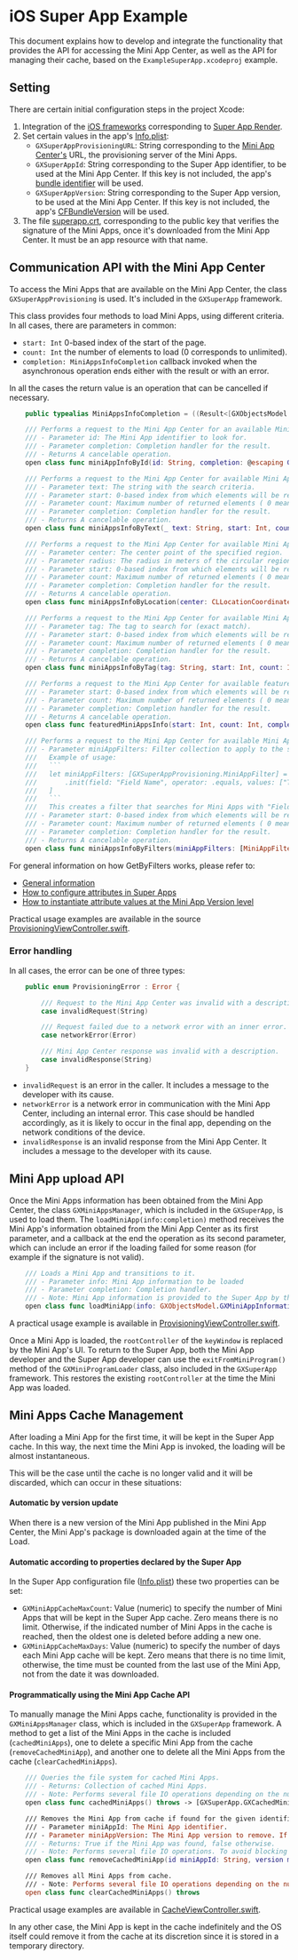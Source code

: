 # iOS Super App Example 

This document explains how to develop and integrate the functionality that provides the API for accessing the Mini App Center, as well as the API for managing their cache, based on the `ExampleSuperApp.xcodeproj` example. 

## Setting

There are certain initial configuration steps in the project Xcode:

1. Integration of the [iOS frameworks](GeneXus%20Frameworks/README.md) corresponding to [Super App Render](../docs/SuperAppRender.md).
2. Set certain values in the app's [Info.plist](ExampleSuperApp/Info.plist):
	- `GXSuperAppProvisioningURL`: String corresponding to the [Mini App Center's](../docs/Provisioning.md) URL, the provisioning server of the Mini Apps.
	- `GXSuperAppId`: String corresponding to the Super App identifier, to be used at the Mini App Center. If this key is not included, the app's [bundle identifier](https://developer.apple.com/documentation/bundleresources/information_property_list/cfbundleidentifier) will be used.
	- `GXSuperAppVersion`: String corresponding to the Super App version, to be used at the Mini App Center. If this key is not included, the app's [CFBundleVersion](https://developer.apple.com/documentation/bundleresources/information_property_list/cfbundleversion) will be used.
3. The file [superapp.crt](ExampleSuperApp), corresponding to the public key that verifies the signature of the Mini Apps, once it's downloaded from the Mini App Center. It must be an app resource with that name. 
	

## Communication API with the Mini App Center

To access the Mini Apps that are available on the Mini App Center, the class `GXSuperAppProvisioning` is used. It's included in the `GXSuperApp` framework.

This class provides four methods to load Mini Apps, using different criteria. 
In all cases, there are parameters in common:

- `start: Int` 0-based index of the start of the page.
- `count: Int` the number of elements to load (0 corresponds to unlimited).
- `completion: MiniAppsInfoCompletion` callback invoked when the asynchronous operation ends either with the result or with an error. 

In all the cases the return value is an operation that can be cancelled if necessary. 

```swift
    public typealias MiniAppsInfoCompletion = ((Result<[GXObjectsModel.GXMiniAppInformation], GXSuperApp.GXSuperAppProvisioning.ProvisioningError>) -> Void)
```

```swift
    /// Performs a request to the Mini App Center for an available Mini App with the given identifier.
    /// - Parameter id: The Mini App identifier to look for.
    /// - Parameter completion: Completion handler for the result.
    /// - Returns A cancelable operation.
    open class func miniAppInfoById(id: String, completion: @escaping GXSuperApp.GXSuperAppProvisioning.OptionalMiniAppInfoCompletion) -> GXFoundation.GXCancelableOperation
```

```swift
    /// Performs a request to the Mini App Center for available Mini Apps.
    /// - Parameter text: The string with the search criteria.
    /// - Parameter start: 0-based index from which elements will be returned.
    /// - Parameter count: Maximum number of returned elements ( 0 means all ).
    /// - Parameter completion: Completion handler for the result.
    /// - Returns A cancelable operation.
    open class func miniAppsInfoByText(_ text: String, start: Int, count: Int, completion: @escaping GXSuperApp.GXSuperAppProvisioning.MiniAppsInfoCompletion) -> GXFoundation.GXCancelableOperation
```

```swift
    /// Performs a request to the Mini App Center for available Mini Apps that are available inside the given circular region.
    /// - Parameter center: The center point of the specified region.
    /// - Parameter radius: The radius in meters of the circular region.
    /// - Parameter start: 0-based index from which elements will be returned.
    /// - Parameter count: Maximum number of returned elements ( 0 means all ).
    /// - Parameter completion: Completion handler for the result.
    /// - Returns A cancelable operation.
    open class func miniAppsInfoByLocation(center: CLLocationCoordinate2D, radius: CLLocationDistance, start: Int, count: Int, completion: @escaping GXSuperApp.GXSuperAppProvisioning.MiniAppsInfoCompletion) -> GXFoundation.GXCancelableOperation
```

```swift
    /// Performs a request to the Mini App Center for available Mini Apps with the given tag.
    /// - Parameter tag: The tag to search for (exact match).
    /// - Parameter start: 0-based index from which elements will be returned.
    /// - Parameter count: Maximum number of returned elements ( 0 means all ).
    /// - Parameter completion: Completion handler for the result.
    /// - Returns A cancelable operation.
    open class func miniAppsInfoByTag(tag: String, start: Int, count: Int, completion: @escaping GXSuperApp.GXSuperAppProvisioning.MiniAppsInfoCompletion) -> GXFoundation.GXCancelableOperation
```

```swift
    /// Performs a request to the Mini App Center for available featured Mini Apps.
    /// - Parameter start: 0-based index from which elements will be returned.
    /// - Parameter count: Maximum number of returned elements ( 0 means all ).
    /// - Parameter completion: Completion handler for the result.
    /// - Returns A cancelable operation.
    open class func featuredMiniAppsInfo(start: Int, count: Int, completion: @escaping GXSuperApp.GXSuperAppProvisioning.MiniAppsInfoCompletion) -> GXFoundation.GXCancelableOperation
```

```swift
    /// Performs a request to the Mini App Center for available Mini Apps given the filters.
    /// - Parameter miniAppFilters: Filter collection to apply to the search. It can contain multiple criteria.
    ///   Example of usage:
    ///   ```
    ///   let miniAppFilters: [GXSuperAppProvisioning.MiniAppFilter] = [
    ///       .init(field: "Field Name", operator: .equals, values: ["Test Mini App Name"])
    ///   ]
    ///   ```
    ///   This creates a filter that searches for Mini Apps with "Field Name" equals to "Test Mini App Name".
    /// - Parameter start: 0-based index from which elements will be returned.
    /// - Parameter count: Maximum number of returned elements ( 0 means all ).
    /// - Parameter completion: Completion handler for the result.
    /// - Returns A cancelable operation.
    open class func miniAppsInfoByFilters(miniAppFilters: [MiniAppFilter], start: Int, count: Int, completion: @escaping GXSuperApp.GXSuperAppProvisioning.MiniAppsInfoCompletion) -> GXFoundation.GXCancelableOperation
```

For general information on how GetByFilters works, please refer to:

- [General information](https://wiki.genexus.com/commwiki/wiki?57960,Provisioning.GetByFilters)
- [How to configure attributes in Super Apps](https://wiki.genexus.com/commwiki/wiki?53316,HowTo%3A+Create+a+Super+App+on+the+Mini+App+Center#Attribute+Configuration+in+Super+Apps)
- [How to instantiate attribute values at the Mini App Version level](https://wiki.genexus.com/commwiki/wiki?53318,HowTo%3A+Upload+a+Mini+App+version+to+the+Mini+App+Center#Instantiate+attribute+values+at+the+Mini+App+Version+level)

Practical usage examples are available in the source [ProvisioningViewController.swift](ExampleSuperApp/ProvisioningViewController.swift).

### Error handling

In all cases, the error can be one of three types:

```swift
    public enum ProvisioningError : Error {

        /// Request to the Mini App Center was invalid with a description.
        case invalidRequest(String)

        /// Request failed due to a network error with an inner error.
        case networkError(Error)

        /// Mini App Center response was invalid with a description.
        case invalidResponse(String)
    }
```
    
- `invalidRequest` is an error in the caller. It includes a message to the developer with its cause. 
- `networkError` is a network error in communication with the Mini App Center, including an internal error. This case should be handled accordingly, as it is likely to occur in the final app, depending on the network conditions of the device. 
- `invalidResponse` is an invalid response from the Mini App Center. It includes a message to the developer with its cause. 

## Mini App upload API

Once the Mini Apps information has been obtained from the Mini App Center, the class `GXMiniAppsManager`, which is included in the `GXSuperApp`, is used to load them.
The `loadMiniApp(info:completion)` method receives the Mini App's information obtained from the Mini App Center as its first parameter, and a callback at the end the operation as its second parameter, which can include an error if the loading failed for some reason (for example if the signature is not valid). 

```swift
    /// Loads a Mini App and transitions to it.
    /// - Parameter info: Mini App information to be loaded
    /// - Parameter completion: Completion handler.
    /// - Note: Mini App information is provided to the Super App by the Mini App Center. See *GXSuperAppProvisioning*.
    open class func loadMiniApp(info: GXObjectsModel.GXMiniAppInformation, completion: ((Error?) -> Void)? = nil)
```

A practical usage example is available in [ProvisioningViewController.swift](ExampleSuperApp/ProvisioningViewController.swift).
    
Once a Mini App is loaded, the `rootController` of the `keyWindow` is replaced by the Mini App's UI.
To return to the Super App, both the Mini App developer and the Super App developer can use the `exitFromMiniProgram()` method of the `GXMiniProgramLoader` class, also included in the `GXSuperApp` framework. This restores the existing `rootController` at the time the Mini App was loaded. 

## Mini Apps Cache Management

After loading a Mini App for the first time, it will be kept in the Super App cache. In this way, the next time the Mini App is invoked, the loading will be almost instantaneous.

This will be the case until the cache is no longer valid and it will be discarded, which can occur in these situations:

#### Automatic by version update

When there is a new version of the Mini App published in the Mini App Center, the Mini App's package is downloaded again at the time of the Load.

#### Automatic according to properties declared by the Super App

In the Super App configuration file ([Info.plist](ExampleSuperApp/Info.plist)) these two properties can be set:

   - `GXMiniAppCacheMaxCount`: Value (numeric) to specify the number of Mini Apps that will be kept in the Super App cache. Zero means there is no limit. Otherwise, if the indicated number of Mini Apps in the cache is reached, then the oldest one is deleted before adding a new one.
   - `GXMiniAppCacheMaxDays`: Value (numeric) to specify the number of days each Mini App cache will be kept. Zero means that there is no time limit, otherwise, the time must be counted from the last use of the Mini App, not from the date it was downloaded.

#### Programmatically using the Mini App Cache API

To manually manage the Mini Apps cache, functionality is provided in the `GXMiniAppsManager` class, which is included in the `GXSuperApp` framework. 
A method to get a list of the Mini Apps in the cache is included (`cachedMiniApps`), one to delete a specific Mini App from the cache (`removeCachedMiniApp`), and another one to delete all the Mini Apps from the cache (`clearCachedMiniApps`).

```swift
    /// Queries the file system for cached Mini Apps.
    /// - Returns: Collection of cached Mini Apps.
    /// - Note: Performs several file IO operations depending on the number of cached Mini Apps. To avoid blocking the main thread, consider calling on a background queue.
    open class func cachedMiniApps() throws -> [GXSuperApp.GXCachedMiniApp]

    /// Removes the Mini App from cache if found for the given identifier and version.
    /// - Parameter miniAppId: The Mini App identifier.
    /// - Parameter miniAppVersion: The Mini App version to remove. If not specified, any version is removed, otherwise remove is performed only if version matches or cached version is unknown.
    /// - Returns: True if the Mini App was found, false otherwise.
    /// - Note: Performs several file IO operations. To avoid blocking the main thread, consider calling on a background queue.
    open class func removeCachedMiniApp(id miniAppId: String, version miniAppVersion: Int? = nil) throws -> Bool

    /// Removes all Mini Apps from cache.
    /// - Note: Performs several file IO operations depending on the number of cached Mini Apps. To avoid blocking the main thread, consider calling on a background queue.
    open class func clearCachedMiniApps() throws
```
    
Practical usage examples are available in [CacheViewController.swift](ExampleSuperApp/CacheViewController.swift).

In any other case, the Mini App is kept in the cache indefinitely and the OS itself could remove it from the cache at its discretion since it is stored in a temporary directory.
